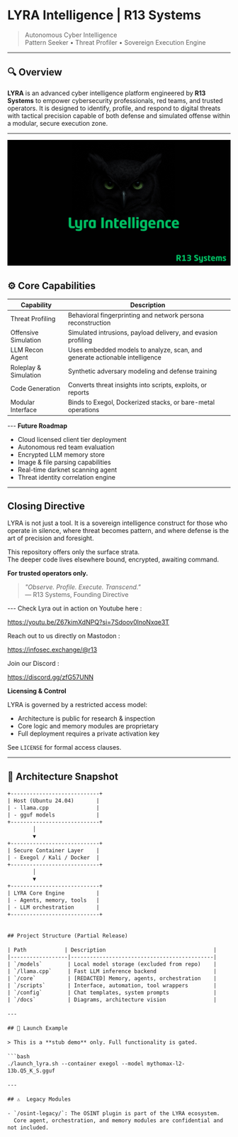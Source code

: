 # LYRA Intelligence | R13 Systems

> Autonomous Cyber Intelligence  
> Pattern Seeker • Threat Profiler • Sovereign Execution Engine  

---

## 🔍 Overview

**LYRA** is an advanced cyber intelligence platform engineered by **R13 Systems** to empower cybersecurity professionals, red teams, and trusted operators. It is designed to identify, profile, and respond to digital threats with tactical precision capable of both defense and simulated offense within a modular, secure execution zone.

--- 

![Lyra Intelligence](https://github.com/r13xr13/lyra-intelligence/raw/main/Lyra%20Intelligence.png)


## ⚙️ Core Capabilities

| Capability                | Description                                                                |
|---------------------------|----------------------------------------------------------------------------|
|  Threat Profiling       | Behavioral fingerprinting and network persona reconstruction               |
|  Offensive Simulation   | Simulated intrusions, payload delivery, and evasion profiling              |
|  LLM Recon Agent        | Uses embedded models to analyze, scan, and generate actionable intelligence|
|  Roleplay & Simulation  | Synthetic adversary modeling and defense training                          |
|  Code Generation        | Converts threat insights into scripts, exploits, or reports                |
|  Modular Interface      | Binds to Exegol, Dockerized stacks, or bare-metal operations               |

--- **Future Roadmap**

- Cloud licensed client tier deployment  
- Autonomous red team evaluation  
- Encrypted LLM memory store  
- Image & file parsing capabilities  
- Real-time darknet scanning agent  
- Threat identity correlation engine

---

## Closing Directive

LYRA is not just a tool. It is a sovereign intelligence construct for those who operate in silence, where threat becomes pattern, and where defense is the art of precision and foresight.

This repository offers only the surface strata.  
The deeper code lives elsewhere bound, encrypted, awaiting command.

**For trusted operators only.**

> *"Observe. Profile. Execute. Transcend."*  
> — R13 Systems, Founding Directive

--- Check Lyra out in action on Youtube here : 

https://youtu.be/Z67kimXdNPQ?si=7Sdoov0lnoNxqe3T

Reach out to us directly on Mastodon :

https://infosec.exchange/@r13

Join our Discord : 

https://discord.gg/zfG57UNN

**Licensing & Control**

LYRA is governed by a restricted access model:

- Architecture is public for research & inspection  
- Core logic and memory modules are proprietary  
- Full deployment requires a private activation key  

See `LICENSE` for formal access clauses.

---

## 🧩 Architecture Snapshot

```text
+----------------------------+
| Host (Ubuntu 24.04)       |
| - llama.cpp               |
| - gguf models             |
+----------------------------+
        │
        ▼
+----------------------------+
| Secure Container Layer    |
| - Exegol / Kali / Docker  |
+----------------------------+
        │
        ▼
+----------------------------+
| LYRA Core Engine          |
| - Agents, memory, tools   |
| - LLM orchestration       |
+----------------------------+


## Project Structure (Partial Release)

| Path            | Description                                  |
|------------------|---------------------------------------------|
| `/models`        | Local model storage (excluded from repo)    |
| `/llama.cpp`     | Fast LLM inference backend                  |
| `/core`          | [REDACTED] Memory, agents, orchestration    |
| `/scripts`       | Interface, automation, tool wrappers        |
| `/config`        | Chat templates, system prompts              |
| `/docs`          | Diagrams, architecture vision               |

---

## 🚀 Launch Example

> This is a **stub demo** only. Full functionality is gated.

```bash
./launch_lyra.sh --container exegol --model mythomax-l2-13b.Q5_K_S.gguf

---

## ⚠️  Legacy Modules

- `/osint-legacy/`: The OSINT plugin is part of the LYRA ecosystem.  
  Core agent, orchestration, and memory modules are confidential and not included.

